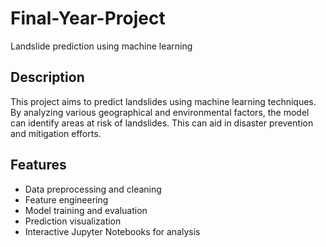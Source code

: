 # Final-Year-Project
Landslide prediction using machine learning

## Description
This project aims to predict landslides using machine learning techniques. By analyzing various geographical and environmental factors, the model can identify areas at risk of landslides. This can aid in disaster prevention and mitigation efforts.

## Features
- Data preprocessing and cleaning
- Feature engineering
- Model training and evaluation
- Prediction visualization
- Interactive Jupyter Notebooks for analysis
